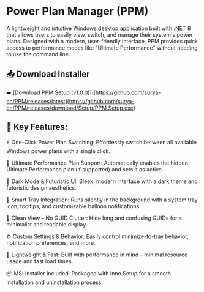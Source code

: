 # Power Plan Manager (PPM)
A lightweight and intuitive Windows desktop application built with .NET 8 that allows users to easily view, switch, and manage their system's power plans. Designed with a modern, user-friendly interface, PPM provides quick access to performance modes like "Ultimate Performance" without needing to use the command line.

## 📥 Download Installer

➡️ [Download PPM Setup (v1.0.0)]([https://github.com/surya-cn/PPM/releases/latest](https://github.com/surya-cn/PPM/releases/download/Setup/PPM.Setup.exe)




## 🚀 **Key Features:**

⚡ One-Click Power Plan Switching:
Effortlessly switch between all available Windows power plans with a single click.

🎯 Ultimate Performance Plan Support:
Automatically enables the hidden Ultimate Performance plan (if supported) and sets it as active.

🌙 Dark Mode & Futuristic UI:
Sleek, modern interface with a dark theme and futuristic design aesthetics.

🧠 Smart Tray Integration:
Runs silently in the background with a system tray icon, tooltips, and customizable balloon notifications.

🧹 Clean View – No GUID Clutter:
Hide long and confusing GUIDs for a minimalist and readable display.

⚙️ Custom Settings & Behavior:
Easily control minimize-to-tray behavior, notification preferences, and more.

🧩 Lightweight & Fast:
Built with performance in mind – minimal resource usage and fast load times.

📦 MSI Installer Included:
Packaged with Inno Setup for a smooth installation and uninstallation process.
